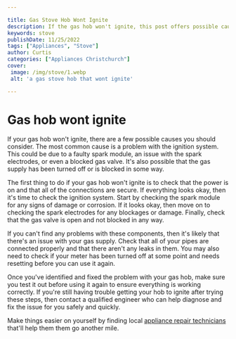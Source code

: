 ```yaml
---

title: Gas Stove Hob Wont Ignite
description: If the gas hob won't ignite, this post offers possible causes to consider and solutions to try; read on to find out how to fix your problem.
keywords: stove
publishDate: 11/25/2022
tags: ["Appliances", "Stove"]
author: Curtis
categories: ["Appliances Christchurch"]
cover: 
 image: /img/stove/1.webp
 alt: 'a gas stove hob that wont ignite'

---
```


# Gas hob wont ignite

If your gas hob won't ignite, there are a few possible causes you should consider. The most common cause is a problem with the ignition system. This could be due to a faulty spark module, an issue with the spark electrodes, or even a blocked gas valve. It's also possible that the gas supply has been turned off or is blocked in some way.

The first thing to do if your gas hob won't ignite is to check that the power is on and that all of the connections are secure. If everything looks okay, then it's time to check the ignition system. Start by checking the spark module for any signs of damage or corrosion. If it looks okay, then move on to checking the spark electrodes for any blockages or damage. Finally, check that the gas valve is open and not blocked in any way.

If you can't find any problems with these components, then it's likely that there's an issue with your gas supply. Check that all of your pipes are connected properly and that there aren't any leaks in them. You may also need to check if your meter has been turned off at some point and needs resetting before you can use it again.

Once you've identified and fixed the problem with your gas hob, make sure you test it out before using it again to ensure everything is working correctly. If you're still having trouble getting your hob to ignite after trying these steps, then contact a qualified engineer who can help diagnose and fix the issue for you safely and quickly.

Make things easier on yourself by finding local <a href="/pages/appliance-repair-technicians/">appliance repair technicians</a> that'll help them them go another mile.